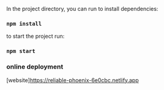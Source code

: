In the project directory, you can run to install dependencies:

### `npm install`

to start the project run:

### `npm start`

### online deployment

[website]https://reliable-phoenix-6e0cbc.netlify.app
